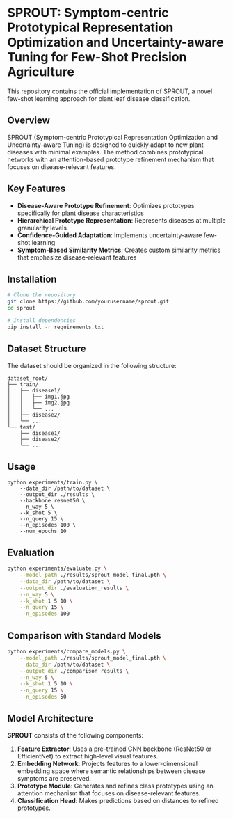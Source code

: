 # SPROUT: Symptom-centric Prototypical Representation Optimization and Uncertainty-aware Tuning for Few-Shot Precision Agriculture

This repository contains the official implementation of SPROUT, a novel few-shot learning approach for plant leaf disease classification.

## Overview

SPROUT (Symptom-centric Prototypical Representation Optimization and Uncertainty-aware Tuning) is designed to quickly adapt to new plant diseases with minimal examples. The method combines prototypical networks with an attention-based prototype refinement mechanism that focuses on disease-relevant features.

## Key Features

- **Disease-Aware Prototype Refinement**: Optimizes prototypes specifically for plant disease characteristics
- **Hierarchical Prototype Representation**: Represents diseases at multiple granularity levels
- **Confidence-Guided Adaptation**: Implements uncertainty-aware few-shot learning
- **Symptom-Based Similarity Metrics**: Creates custom similarity metrics that emphasize disease-relevant features

## Installation

```bash
# Clone the repository
git clone https://github.com/yourusername/sprout.git
cd sprout

# Install dependencies
pip install -r requirements.txt
```

## Dataset Structure

The dataset should be organized in the following structure:

```
dataset_root/
├── train/
│   ├── disease1/
│   │   ├── img1.jpg
│   │   ├── img2.jpg
│   │   └── ...
│   ├── disease2/
│   └── ...
└── test/
    ├── disease1/
    ├── disease2/
    └── ...
```

## Usage 

```
python experiments/train.py \
    --data_dir /path/to/dataset \
    --output_dir ./results \
    --backbone resnet50 \
    --n_way 5 \
    --k_shot 5 \
    --n_query 15 \
    --n_episodes 100 \
    --num_epochs 10
```

## Evaluation
```bash
python experiments/evaluate.py \
    --model_path ./results/sprout_model_final.pth \
    --data_dir /path/to/dataset \
    --output_dir ./evaluation_results \
    --n_way 5 \
    --k_shot 1 5 10 \
    --n_query 15 \
    --n_episodes 100
```

## Comparison with Standard Models
```bash
python experiments/compare_models.py \
    --model_path ./results/sprout_model_final.pth \
    --data_dir /path/to/dataset \
    --output_dir ./comparison_results \
    --n_way 5 \
    --k_shot 1 5 10 \
    --n_query 15 \
    --n_episodes 50
```

## Model Architecture

**SPROUT** consists of the following components:

1. **Feature Extractor**: Uses a pre-trained CNN backbone (ResNet50 or EfficientNet) to extract high-level visual features.
2. **Embedding Network**: Projects features to a lower-dimensional embedding space where semantic relationships between disease symptoms are preserved.
3. **Prototype Module**: Generates and refines class prototypes using an attention mechanism that focuses on disease-relevant features.
4. **Classification Head**: Makes predictions based on distances to refined prototypes.
